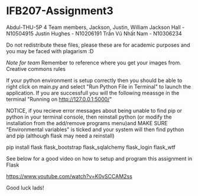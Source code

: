 # IFB207-Assignment3
Abdul-THU-5P 4  Team members, Jackson, Justin, William
Jackson Hall - N10504915
Justin Hughes - N10206191
Trần Vũ Nhất Nam - N10306234

Do not redistribute these files, please these are for academic purposes and you may be faced with plagarism :D

*Note for team*
Remember to reference where you get your images from.
Creative commons rules

If your python environment is setup correctly then you should be able to right click on main.py and select "Run Python File in Terminal" to launch the application. If you are successfull you will the following meassge in the terminal "Running on http://127.0.0.1:5000/"

NOTICE, if you recieve error messages about being unable to find pip or python in your terminal console, then reinstall python (or modify the installation from the add/remove programs menu)and MAKE SURE "Environmental variables" is ticked and your system will then find python and pip (although flask may need a reinstall)

pip install flask flask_bootstrap flask_sqlalchemy flask_login flask_wtf

See below for a good video on how to setup and program this assignment in Flask 

https://www.youtube.com/watch?v=K0vSCCAM2ss

Good luck lads!
